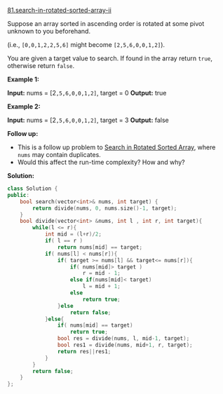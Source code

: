 [81.search-in-rotated-sorted-array-ii](https://leetcode.com/problems/search-in-rotated-sorted-array-ii/)  

Suppose an array sorted in ascending order is rotated at some pivot unknown to you beforehand.

(i.e., `[0,0,1,2,2,5,6]` might become `[2,5,6,0,0,1,2]`).

You are given a target value to search. If found in the array return `true`, otherwise return `false`.

**Example 1:**

**Input:** nums = \[2`,5,6,0,0,1,2]`, target = 0
**Output:** true

**Example 2:**

**Input:** nums = \[2`,5,6,0,0,1,2]`, target = 3
**Output:** false

**Follow up:**

*   This is a follow up problem to [Search in Rotated Sorted Array](/problems/search-in-rotated-sorted-array/description/), where `nums` may contain duplicates.
*   Would this affect the run-time complexity? How and why?  



**Solution:**  

```cpp
class Solution {
public:
    bool search(vector<int>& nums, int target) {
        return divide(nums, 0, nums.size()-1, target);
    }
    bool divide(vector<int> &nums, int l , int r, int target){
        while(l <= r){
            int mid = (l+r)/2;
            if( l == r )
                return nums[mid] == target;
            if( nums[l] < nums[r]){
                if( target >= nums[l] && target<= nums[r]){
                    if( nums[mid]> target )
                        r = mid - 1;
                    else if(nums[mid]< target)
                        l = mid + 1;
                    else 
                        return true;
                }else
                    return false;
            }else{
                if( nums[mid] == target)
                    return true;
                bool res = divide(nums, l, mid-1, target);
                bool res1 = divide(nums, mid+1, r, target);
                return res||res1;
            }
        }
        return false;
    }
};
```
      
